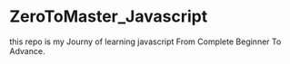 # ZeroToMaster_Javascript
this repo is my Journy of learning javascript From Complete Beginner To Advance.
